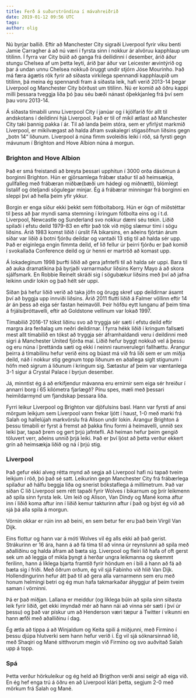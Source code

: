 ```yaml
---
title: Ferð á suðurströndina í mávahreiðrið
date: 2019-01-12 09:56 UTC
tags: 
author: olig
---
```


Nú byrjar ballið. Eftir að Manchester City sigraði Liverpool fyrir viku benti Jamie Carragher á að nú væri í fyrsta sinn í nokkur ár alvöruu kapphlaup um titilinn. Í fyrra var City búið að ganga frá deilidinni í desember, árið áður stungu Chelsea af um þetta leyti, árið þar áður var Leicester ævintýrið og þar á undan unnu Chelsea nokkuð öruggt undir stjórn Jóse Mourinho. Það má færa ágætis rök fyrir að síðasta virkilega spennandi kapphlaupið um titilinn, þá meina ég spennandi fram á síðasta leik, hafi verið 2013-14 þegar Liverpool og Manchester City börðust um titilinn. Nú er komið að öðru kappi milli þessara tveggja liða þó þau séu bæði nánast óþekkjanleg frá því sem þau voru 2013-14.

Á síðasta tímabili unnu Liverpool City í janúar og í kjölfarið fór allt til andskotans í deildinni hjá Liverpool. Það er til of mikil ætlast að Manchester City taki þannig pakka í ár. Til að landa þeim stóra, sem er yfirlýst markmið Liverpool, er mikilvægast að halda áfram svakalegri stigasöfnun liðsins gegn „botn 14“ liðunum. Liverpool á núna fimm svoleiðis leiki í röð, sá fyrsti gegn mávunum í Brighton and Hove Albion núna á morgun.

### Brighton and Hove Albion

Það er smá freistandi að breyta þessari upphitun í 3000 orða dásömun á borginni Brighton. Hún er gjörsamlega frábær staður til að heimsækja, gullfalleg með frábæran miðbæ(bæði um hádegi og miðnætti), blómlegt listalíf og óteljandi sögulegar minjar. Ég á frábærar minningar frá borginni en sleppi því að hella þeim yfir ykkur.

Borgin er enga síður ekki þekkt sem fótboltaborg. Hún er ögn of miðstéttar til þess að þar myndi sama stemning í kringum fótbolta eins og í t.d. Liverpool, Newcastle og Sunderland svo nokkur dæmi séu tekin. Liðið spilaði í efstu deild 1979-83 en eftir það tók við mjög slæmur tími í sögu liðsins. Árið 1983 komst liðið í úrslit FA bikarsins, en aðeins fjórtán árum síðar var liðið á botni fjórðu deildar og vantaði 13 stig til að halda sér upp. Það er eiginlega engin fimmta deild, ef lið fellur úr þeirri fjórðu er það komið í svokallaða Conference deild og úr henni er martröð að komast upp.

Á lokadeginum 1998 þurfti liðið að gera jafntefli til að halda sér uppi. Bara til að auka dramatíkina þá byrjaði varnarmaður liðsins Kerry Mayo á að skora sjálfsmark. En Robbie Reinelt skráði sig í sögubækur liðsins með því að jafna leikinn undir lokin og það hélt sér uppi.

Síðan þá hefur liðið verið að taka jöfn og örugg skref upp deildirnar ásamt því að byggja upp innviði liðsins. Árið 2011 flutti liðið á Falmer völlinn eftir 14 ár án þess að eiga sér fastan heimavöll. Þeir höfðu eytt lunganu af þeim tíma á frjálsíþróttavelli, eftir að Goldstone vellinum var lokað 1997.

Tímabilið 2016-17 tókst liðinu svo að tryggja sér sæti í efstu deild eftir margra ára ferðalag um neðri deildirnar. Í fyrra hékk liðið í kringum fallsæti mest allt tímabilið en tókst að tryggja sér áframhaldandi veru í deildinni með sigri á Manchester United fjórða maí. Liðið hefur byggt nokkuð vel á þessu og eru núna í þrettánda sæti og ekki í neinni raunverulegri fallhættu. Árangur þeirra á tímabilinu hefur verið eins og búast má við frá liði sem er um miðja deild, náð í nokkur stig gegnum topp liðunum en aðallega siglt stigunum í höfn með sigrum á liðunum í kringum sig. Sætastur af þeim var væntanlega 3-1 sigur á Crystal Palace í byrjun desember.

Já, minntist ég á að erkifjendur mávanna eru ernirnir sem eiga sér hreiður í annarri borg í 65 kílómetra fjarlægð? Pínu spes, mæli með þessari heimildarmynd um fjandskap þessara liða.

Fyrri leikur Liverpool og Brighton var djöfulsins basl. Hann var fyrsti af ansi mörgum leikjum sem Liverpool vann frekar ljótt í haust, 1-0 með marki frá Salah og hallelújah markvörslu frá Alison undir lokin. Árangur Brighton á þessu tímabili er fyrst á fremst að þakka fínu formi á heimavelli, unnið sex leiki þar, tapað þrem og gert þrjú jafntefli. Að heiman hefur þeim gengið töluvert verr, aðeins unnið þrjá leiki. Það er því ljóst að þetta verður ekkert grín að heimsækja liðið og ná í þrjú stig.

### Liverpool

Það gefur ekki alveg rétta mynd að segja að Liverpool hafi nú tapað tveim leikjum í röð, þó það sé satt. Leikurinn gegn Manchester City frá frábærlega spilaður að hálfu beggja liða og snerist bókstaflega á millímetrum. Það var síðan C lið Liverpool sem rétt tapaði fyrir Wolves í bikarnum og þrír leikmenn að  spila sinn fyrsta leik. Um leið og Alison, Van Dindy og Mané koma aftur inn í liðið koma aftur inn í liðið kemur takturinn aftur í það og býst ég við að sjá þá alla spila á morgun.

Vörnin okkar er rúin inn að beini, en sem betur fer eru það bein Virgil Van Dijk.

Eins flottur og hann var á móti Wolves vil ég alls ekki að það gerist. Strákurinn er 16 ára, hann á að fá tíma til að vinna úr reynslunni að spila með aðalliðinu og halda áfram að bæta sig. Liverpool og fleiri lið hafa of oft gerst sek um að leggja of mikla þyngt á herðar ungra leikmanna og skemmt ferilinn, hann á líklega bjarta framtíð fyrir höndum en í bili á hann að fá að bæta sig í friði. Með öðrum orðum, ég vil sjá Fabinho við hlið Van Dijk. Hollendingurinn hefur átt það til að gera alla varnarmenn sem eru með honum helmingi betri og ég mun hafa takmarkaðar áhyggjur af þeim tveim saman í vörninni.

Þá er það miðjan. Lallana er meiddur (og líklega búin að spila sinn síðasta leik fyrir liðið, get ekki ímyndað mér að hann nái að vinna sér sæti í því úr þessu) og það var pískur um að Henderson væri tæpur á Twitter í vikunni en hann æfði með aðalliðinu í dag.

Ég ætla að tippa á að Winjaldum og Keita spili á miðjunni, með Firmino í þessu djúpa hlutverki sem hann hefur verið í. Ég vil sjá sóknarsinnað lið, með Shaqiri og Mané sitthvorum megin við Firmino og svo auðvitað Salah upp á topp.

### Spá

Þetta verður hörkuleikur og ég held að Brigthon verði ansi seigir að eiga við. En ég hef enga trú á öðru en að Liverpool klári þetta, segjum 2-0 með mörkum frá Salah og Mané.
